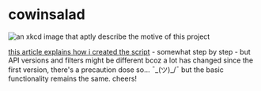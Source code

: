 # cowinsalad

![an xkcd image that aptly describe the motive of this project](https://user-images.githubusercontent.com/15654670/163704383-35d05a3f-a402-4a31-9cc1-7d38b56fc963.png)

[this article explains how i created the script](https://nilesheverywhere.com/cowinsalad) - somewhat step by step - but API versions and filters might be different bcoz a lot has changed since the first version, there's a precaution dose so... ¯\_(ツ)_/¯ but the basic functionality remains the same. cheers! 
